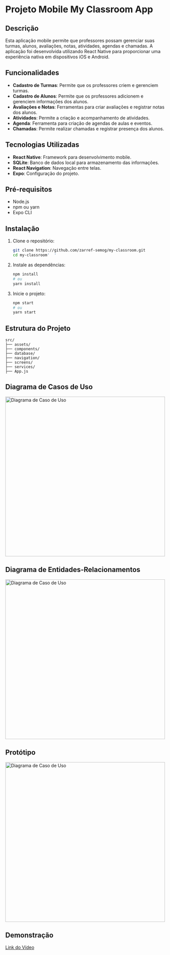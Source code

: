 # Projeto Mobile My Classroom App

## Descrição

Esta aplicação mobile permite que professores possam gerenciar suas turmas, alunos, avaliações, notas, atividades, agendas e chamadas. A aplicação foi desenvolvida utilizando React Native para proporcionar uma experiência nativa em dispositivos iOS e Android.

## Funcionalidades

- **Cadastro de Turmas**: Permite que os professores criem e gerenciem turmas.
- **Cadastro de Alunos**: Permite que os professores adicionem e gerenciem informações dos alunos.
- **Avaliações e Notas**: Ferramentas para criar avaliações e registrar notas dos alunos.
- **Atividades**: Permite a criação e acompanhamento de atividades.
- **Agenda**: Ferramenta para criação de agendas de aulas e eventos.
- **Chamadas**: Permite realizar chamadas e registrar presença dos alunos.

## Tecnologias Utilizadas

- **React Native**: Framework para desenvolvimento mobile.
- **SQLite**: Banco de dados local para armazenamento das informações.
- **React Navigation**: Navegação entre telas.
- **Expo**: Configuração do projeto.

## Pré-requisitos

- Node.js
- npm ou yarn
- Expo CLI

## Instalação

1. Clone o repositório:
    ```sh
    git clone https://github.com/zarref-semog/my-classroom.git
    cd my-classroom'  '  
    ```

2. Instale as dependências:
    ```sh
    npm install
    # ou
    yarn install
    ```

3. Inicie o projeto:
    ```sh
    npm start
    # ou
    yarn start
    ```

## Estrutura do Projeto

```plaintext
src/
├── assets/
├── components/
├── database/
├── navigation/
├── screens/
├── services/
├── App.js
````

## Diagrama de Casos de Uso

<img src="https://github.com/zarref-semog/my-classroom/blob/main/src/assets/docs/Diagrama%20de%20Casos%20de%20Uso.drawio.png" alt="Diagrama de Caso de Uso" width="500"/>

## Diagrama de Entidades-Relacionamentos

<img src="https://github.com/zarref-semog/my-classroom/blob/main/src/assets/docs/Diagrama%20Entidade-Relacionamento.drawio.png" alt="Diagrama de Caso de Uso" width="500"/>

## Protótipo

<img src="https://github.com/zarref-semog/my-classroom/blob/main/src/assets/docs/Wireframe.drawio.png" alt="Diagrama de Caso de Uso" width="500"/>

## Demonstração

[Link do Vídeo](https://youtu.be/fSlkh3XCb-I)
